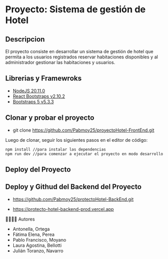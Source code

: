 # Proyecto: Sistema de gestión de Hotel

## Descripcion

El proyecto consiste en desarrollar un sistema de gestión de hotel que permita a los usuarios registrados
reservar habitaciones disponibles y al administrador gestionar las habitaciones y usuarios.


## Librerias y Framewroks

- [NodeJS 20.11.0](https://nodejs.org/en)
- [React Bootstraps v2.10.2](https://react-bootstrap.netlify.app/)
- [Bootstraps 5 v5.3.3](https://getbootstrap.com/) 





## Clonar y probar el proyecto

- git clone https://github.com/Pabmoy25/proyectoHotel-FrontEnd.git

Luego de clonar, seguir los siguientes pasos en el editor de código:

```
npm install //para instalar las dependencias
npm run dev //para comenzar a ejecutar el proyecto en modo desarrollo
```

## Deploy del Proyecto




## Deploy y Githud del Backend del Proyecto

- https://github.com/Pabmoy25/protectoHotel-BackEnd.git

- https://protecto-hotel-backend-prod.vercel.app


👨‍💻👩‍💻 Autores

- Antonella, Ortega
- Fátima Elena, Perea
- Pablo Francisco, Moyano
- Laura Agostina, Bellotti
- Julián Toranzo, Navarro


















































































